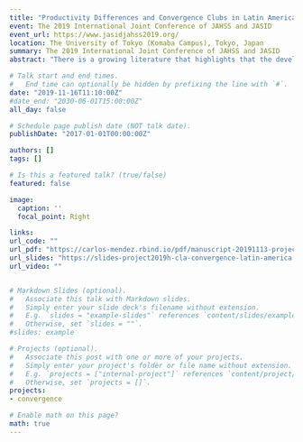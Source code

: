 ```yaml
---
title: "Productivity Differences and Convergence Clubs in Latin America"
event: The 2019 International Joint Conference of JAHSS and JASID
event_url: https://www.jasidjahss2019.org/
location: The University of Tokyo (Komaba Campus), Tokyo, Japan
summary: The 2019 International Joint Conference of JAHSS and JASID
abstract: "There is a growing literature that highlights that the development potential of Latin America is highly constrained by its low productivity. In this context, this paper evaluates the productivity differences across 20 Latin American countries over the 1980-2014 period. Through the lens of a non-linear dynamic factor model, this paper finds that the productivity dynamics of Latin America appear to be characterized by a lack of overall convergence and the formation of multiple local convergence clubs. Two commonly used indicators support these findings. On the one hand, the dynamics labor productivity suggest the formation of four clubs of countries. On the other, the dynamics of total factor productivity suggest the formation of three clubs. Interestingly, in both indicators, it is the lowest-productivity club that is diverging from the rest at the highest speed. Overall, these results indicate that masked behind the average low productivity of Latin America, there are pockets of heterogeneity that need to be addressed to improve both economic cohesion and competitiveness in region."

# Talk start and end times.
#   End time can optionally be hidden by prefixing the line with `#`.
date: "2019-11-16T11:10:00Z"
#date_end: "2030-06-01T15:00:00Z"
all_day: false

# Schedule page publish date (NOT talk date).
publishDate: "2017-01-01T00:00:00Z"

authors: []
tags: []

# Is this a featured talk? (true/false)
featured: false

image:
  caption: ''
  focal_point: Right

links:
url_code: ""
url_pdf: "https://carlos-mendez.rbind.io/pdf/manuscript-20191113-project2019h-cla-convergence-latin-america.pdf"
url_slides: "https://slides-project2019h-cla-convergence-latin-america.netlify.com/#1"
url_video: ""


# Markdown Slides (optional).
#   Associate this talk with Markdown slides.
#   Simply enter your slide deck's filename without extension.
#   E.g. `slides = "example-slides"` references `content/slides/example-slides.md`.
#   Otherwise, set `slides = ""`.
#slides: example

# Projects (optional).
#   Associate this post with one or more of your projects.
#   Simply enter your project's folder or file name without extension.
#   E.g. `projects = ["internal-project"]` references `content/project/deep-learning/index.md`.
#   Otherwise, set `projects = []`.
projects:
- convergence

# Enable math on this page?
math: true
---
```

